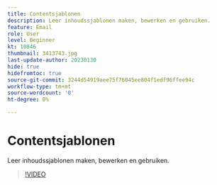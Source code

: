```yaml
---
title: Contentsjablonen
description: Leer inhoudssjablonen maken, bewerken en gebruiken.
feature: Email
role: User
level: Beginner
kt: 10846
thumbnail: 3413743.jpg
last-update-author: 20230130
hide: true
hidefromtoc: true
source-git-commit: 3244d54919aee75f76045ee804f1edf96ffee94c
workflow-type: tm+mt
source-wordcount: '0'
ht-degree: 0%

---
```


# Contentsjablonen

Leer inhoudssjablonen maken, bewerken en gebruiken.

>[!VIDEO](https://video.tv.adobe.com/v/3413743?quality=12&learn=on)
